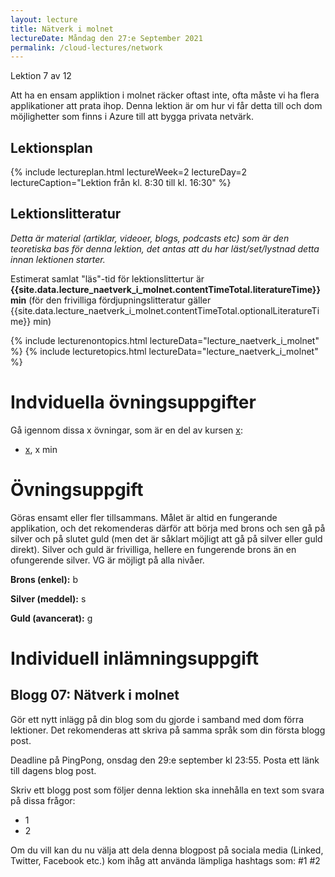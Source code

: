 ```yaml
---
layout: lecture
title: Nätverk i molnet
lectureDate: Måndag den 27:e September 2021
permalink: /cloud-lectures/network
---
```


Lektion 7 av 12

Att ha en ensam appliktion i molnet räcker oftast inte, ofta måste vi ha flera applikationer att prata ihop. Denna lektion är om hur vi får detta till och dom möjlighetter som finns i Azure till att bygga privata netvärk.

## Lektionsplan

{% include lectureplan.html lectureWeek=2 lectureDay=2 lectureCaption="Lektion från kl. 8:30 till kl. 16:30" %}

## Lektionslitteratur
*Detta är material (artiklar, videoer, blogs, podcasts etc) som är den teoretiska bas för denna lektion, det antas att du har läst/set/lystnad detta innan lektionen starter.*

Estimerat samlat "läs"-tid för lektionslittertur är **{{site.data.lecture_naetverk_i_molnet.contentTimeTotal.literatureTime}} min** (för den frivilliga fördjupningslitteratur gäller {{site.data.lecture_naetverk_i_molnet.contentTimeTotal.optionalLiteratureTime}} min)

{% include lecturenontopics.html lectureData="lecture_naetverk_i_molnet" %}
{% include lecturetopics.html lectureData="lecture_naetverk_i_molnet" %}

# Indviduella övningsuppgifter

Gå igennom dissa x övningar, som är en del av kursen [x](https://x):
* [x](x), x min

# Övningsuppgift

Göras ensamt eller fler tillsammans. Målet är altid en fungerande applikation, och det rekomenderas därför att börja med brons och sen gå på silver och på slutet guld (men det är såklart möjligt att gå på silver eller guld direkt). Silver och guld är frivilliga, hellere en fungerende brons än en ofungerende silver. VG är möjligt på alla nivåer.

**Brons (enkel):**
b

**Silver (meddel):**
s

**Guld (avancerat):**
g

# Individuell inlämningsuppgift
## Blogg 07: Nätverk i molnet

Gör ett nytt inlägg på din blog som du gjorde i samband med dom förra lektioner. Det rekomenderas att skriva på samma språk som din första blogg post.

Deadline på PingPong, onsdag den 29:e september kl 23:55. Posta ett länk till dagens blog post.

Skriv ett blogg post som följer denna lektion ska innehålla en text som svara på dissa frågor:
* 1
* 2

Om du vill kan du nu välja att dela denna blogpost på sociala media (Linked, Twitter, Facebook etc.) kom ihåg att använda lämpliga hashtags som: #1 #2
